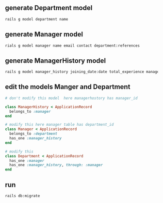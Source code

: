 ## generate Department model

```bash
rails g model department name
```

## generate Manager model

```bash
rials g model manager name email contact department:references
```

## generate ManagerHistory model

```bash
rails g model manager_history joining_date:date total_experience manager:references
```

## edit the models Manger and Department

```ruby
# don't modify this model  here managerhostory has manager_id

class ManagerHistory < ApplicationRecord
  belongs_to :manager
end

# modify this here manager table has department_id
class Manager < ApplicationRecord
  belongs_to :department
  has_one :manager_history
end

# modify this 
class Department < ApplicationRecord
  has_one :manager
  has_one :manager_history, through: :manager
end

```

## run 

```bash
rails db:migrate
```
